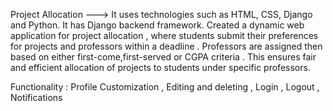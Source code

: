 Project Allocation --->
It uses technologies such as HTML, CSS, Django and Python. It has Django backend framework.
Created a dynamic web application for project allocation , where students submit their preferences for projects and professors within a deadline . 
Professors are assigned then based on either first-come,first-served or CGPA criteria . This ensures fair and efficient allocation of projects to students under 
specific professors.

Functionality : Profile Customization , Editing and deleting , Login , Logout , Notifications

